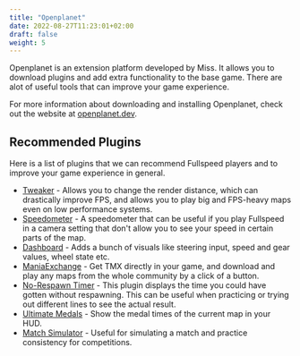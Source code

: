 ```yaml
---
title: "Openplanet"
date: 2022-08-27T11:23:01+02:00
draft: false
weight: 5
---
```


Openplanet is an extension platform developed by Miss. It allows you to download plugins and add extra functionality to the base game. There are alot of useful tools that can improve your game experience.

For more information about downloading and installing Openplanet, check out the website at [openplanet.dev](https://openplanet.dev/).

## Recommended Plugins
Here is a list of plugins that we can recommend Fullspeed players and to improve your game experience in general.

- [Tweaker](https://openplanet.dev/plugin/tweaker) - Allows you to change the render distance, which can drastically improve FPS, and allows you to play big and FPS-heavy maps even on low performance systems.
- [Speedometer](https://openplanet.dev/plugin/speedometer) - A speedometer that can be useful if you play Fullspeed in a camera setting that don't allow you to see your speed in certain parts of the map.
- [Dashboard](https://openplanet.dev/plugin/dashboard) - Adds a bunch of visuals like steering input, speed and gear values, wheel state etc.
- [ManiaExchange](https://openplanet.dev/plugin/maniaexchange) - Get TMX directly in your game, and download and play any maps from the whole community by a click of a button.
- [No-Respawn Timer](https://openplanet.dev/plugin/norespawntimer) - This plugin displays the time you could have gotten without respawning. This can be useful when practicing or trying out different lines to see the actual result.
- [Ultimate Medals](https://openplanet.dev/plugin/ultimatemedals) - Show the medal times of the current map in your HUD.
- [Match Simulator](https://openplanet.dev/plugin/matchsimulator) - Useful for simulating a match and practice consistency for competitions.
